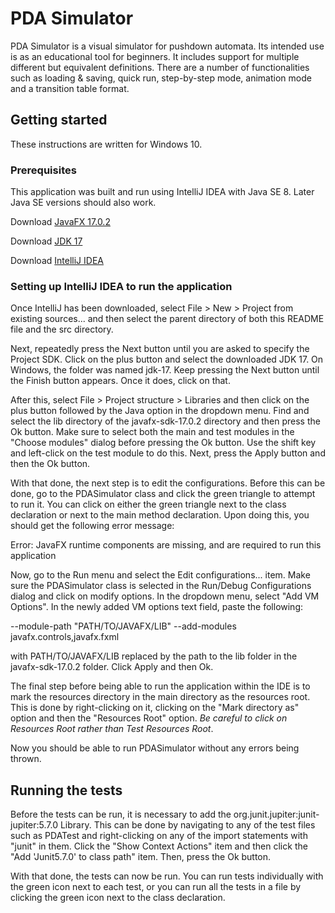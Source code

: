 # PDA Simulator

PDA Simulator is a visual simulator for pushdown automata. Its intended use is as an educational
tool for beginners. It includes support for multiple different but equivalent definitions. There are
a number of functionalities such as loading & saving, quick run, step-by-step mode, animation mode
and a transition table format.

## Getting started

These instructions are written for Windows 10.

### Prerequisites

This application was built and run using IntelliJ IDEA with Java SE 8. Later Java SE versions should
also work.

Download [JavaFX 17.0.2](https://gluonhq.com/products/javafx/)

Download [JDK 17](https://www.oracle.com/java/technologies/downloads/#java17)

Download [IntelliJ IDEA](https://www.jetbrains.com/idea/)

### Setting up IntelliJ IDEA to run the application

Once IntelliJ has been downloaded, select File > New > Project from existing sources... and then
select the parent directory of both this README file and the src directory.

Next, repeatedly press the Next button until you are asked to specify the Project SDK. Click on the
plus button and select the downloaded JDK 17. On Windows, the folder was named jdk-17. Keep pressing
the Next button until the Finish button appears. Once it does, click on that.

After this, select File > Project structure > Libraries and then click on the plus button followed
by the Java option in the dropdown menu. Find and select the lib directory of the javafx-sdk-17.0.2
directory and then press the Ok button. Make sure to select both the main and test modules in the
"Choose modules" dialog before pressing the Ok button. Use the shift key and left-click on the test
module to do this. Next, press the Apply button and then the Ok button.

With that done, the next step is to edit the configurations. Before this can be done, go to the
PDASimulator class and click the green triangle to attempt to run it. You can click on either the
green triangle next to the class declaration or next to the main method declaration. Upon doing
this, you should get the following error message:

Error: JavaFX runtime components are missing, and are required to run this application

Now, go to the Run menu and select the Edit configurations... item. Make sure the PDASimulator class
is selected in the Run/Debug Configurations dialog and click on modify options. In the dropdown
menu, select "Add VM Options". In the newly added VM options text field, paste the following:

--module-path "PATH/TO/JAVAFX/LIB" --add-modules javafx.controls,javafx.fxml

with PATH/TO/JAVAFX/LIB replaced by the path to the lib folder in the javafx-sdk-17.0.2 folder.
Click Apply and then Ok.

The final step before being able to run the application within the IDE is to mark the resources
directory in the main directory as the resources root. This is done by right-clicking on it,
clicking on the "Mark directory as" option and then the "Resources Root" option. _Be careful to
click on Resources Root rather than Test Resources Root_.

Now you should be able to run PDASimulator without any errors being thrown.

## Running the tests
Before the tests can be run, it is necessary to add the org.junit.jupiter:junit-jupiter:5.7.0
Library. This can be done by navigating to any of the test files such as PDATest and right-clicking
on any of the import statements with "junit" in them. Click the "Show Context Actions" item and then
click the "Add 'Junit5.7.0' to class path" item. Then, press the Ok button.

With that done, the tests can now be run. You can run tests individually with the green icon next to
each test, or you can run all the tests in a file by clicking the green icon next to the class
declaration.